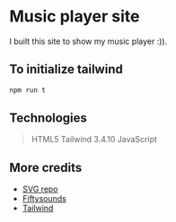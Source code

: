# Music player site
I built this site to show my music player :)). 


## To initialize tailwind
```sh
npm run t
```

## Technologies
> HTML5
> Tailwind 3.4.10
> JavaScript

## More credits
* [SVG repo](https://www.svgrepo.com/)
* [Fiftysounds](https://www.fiftysounds.com/es/)
* [Tailwind](https://tailwindcss.com/)